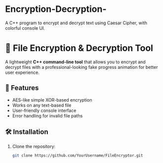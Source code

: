 # Encryption-Decryption-
 A C++ program to encrypt and decrypt text using Caesar Cipher, with colorful console UI.


# 🔐 File Encryption & Decryption Tool

A lightweight **C++ command-line tool** that allows you to encrypt and decrypt files with a professional-looking fake progress animation for better user experience.

## 📜 Features
- AES-like simple XOR-based encryption
- Works on any text-based file
- User-friendly console interface
- Error handling for invalid file paths

## 🛠 Installation
1. Clone the repository:
   ```bash
   git clone https://github.com/YourUsername/FileEncryptor.git
